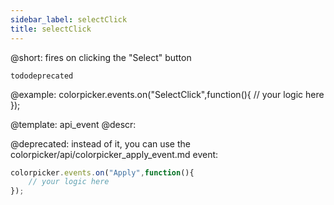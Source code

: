 ```yaml
---
sidebar_label: selectClick
title: selectClick
---          
```


@short: fires on clicking the "Select" button

```tododeprecated  ```

@example:
colorpicker.events.on("SelectClick",function(){
	// your logic here
});


@template: api_event
@descr:

@deprecated: instead of it, you can use the colorpicker/api/colorpicker_apply_event.md event:

~~~js
colorpicker.events.on("Apply",function(){
	// your logic here
});
~~~
